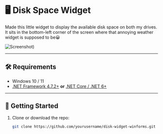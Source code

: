 # 🖥️ Disk Space Widget

Made this little widget to display the available disk space on both my drives.  It sits in the bottom-left corner of the screen where that annoying weather widget is supposed to be😀

![Screenshot]([./Screenshot.png))

---

## 🛠 Requirements

- Windows 10 / 11
- [.NET Framework 4.7.2+](https://dotnet.microsoft.com/en-us/download/dotnet-framework) **or** [.NET Core / .NET 6+](https://dotnet.microsoft.com/en-us/download/dotnet)

---

## 🚀 Getting Started

1. Clone or download the repo:

   ```bash
   git clone https://github.com/yourusername/disk-widget-winforms.git

